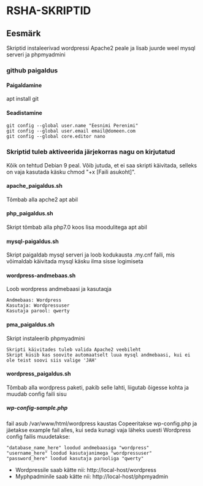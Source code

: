 # RSHA-SKRIPTID
## Eesmärk
Skriptid instaleerivad wordpressi Apache2 peale ja lisab juurde weel mysql serveri ja phpmyadmini
### github paigaldus
#### Paigaldamine

apt install git

#### Seadistamine
```
git config --global user.name "Eesnimi Perenimi"
git config --global user.email email@domeen.com
git config --global core.editor nano
```
### Skriptid tuleb aktiveerida järjekorras nagu on kirjutatud
Kõik on tehtud Debian 9 peal. Võib jutuda, et ei saa skripti käivitada, selleks on vaja kasutada käsku chmod "+x [Faili asukoht]".
#### apache_paigaldus.sh
Tõmbab alla apche2 apt abil

#### php_paigaldus.sh
Skript tõmbab alla php7.0 koos lisa moodulitega apt abil

#### mysql-paigaldus.sh
Skript paigaldab mysql serveri ja loob kodukausta .my.cnf faili, mis võimaldab käivitada mysql käsku ilma sisse logimiseta

#### wordpress-andmebaas.sh
Loob wordpress andmebaasi ja kasutaqja
```
Andmebaas: Wordpress
Kasutaja: Wordpressuser
Kasutaja parool: qwerty
```
#### pma_paigaldus.sh
Skript instaleerib phpmyadmini
```
Skripti käivitades tuleb valida Apache2 veebileht
Skript küsib kas soovite automaatselt luua mysql andmebaasi, kui ei ole teist soovi siis valige 'JAH'
```
#### wordpress_paigaldus.sh
Tõmbab alla wordpress paketi, pakib selle lahti, liigutab õigesse kohta ja muudab config faili sisu
##### wp-config-sample.php
fail asub /var/www/html/wordpress kaustas
Copeeritakse wp-config.php ja jäetakse example fail alles, kui seda kunagi vaja läheks uuesti
Wordpress config failis muudetakse:
```
"database_name_here" loodud andmebaasiga "wordpress"
"username_here" loodud kasutajanimega "wordpressuser"
"password_here" loodud kasutaja parooliga "qwerty"
```

 - Wordpressile saab kätte nii: http://local-host/wordpress
 - Myphpadminile saab kätte nii: http://local-host/phpmyadmin
